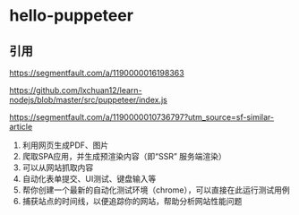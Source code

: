 # hello-puppeteer

## 引用

<https://segmentfault.com/a/1190000016198363>

<https://github.com/lxchuan12/learn-nodejs/blob/master/src/puppeteer/index.js>

<https://segmentfault.com/a/1190000010736797?utm_source=sf-similar-article>

1. 利用网页生成PDF、图片
2. 爬取SPA应用，并生成预渲染内容（即“SSR” 服务端渲染）
3. 可以从网站抓取内容
4. 自动化表单提交、UI测试、键盘输入等
5. 帮你创建一个最新的自动化测试环境（chrome），可以直接在此运行测试用例
6. 捕获站点的时间线，以便追踪你的网站，帮助分析网站性能问题
